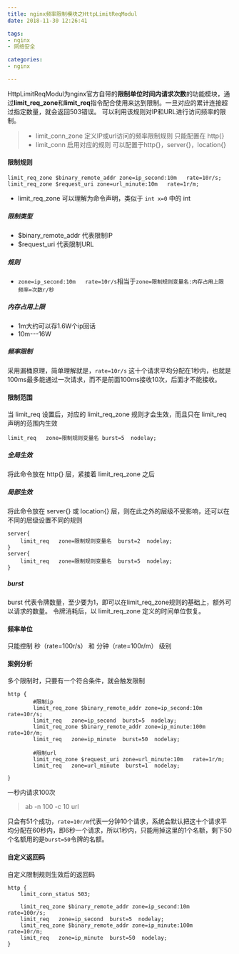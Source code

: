 ```yaml
---
title: nginx频率限制模块之HttpLimitReqModul
date: 2018-11-30 12:26:41

tags:
- nginx
- 网络安全

categories:
- nginx

---
```


HttpLimitReqModul为nginx官方自带的**限制单位时间内请求次数**的功能模块，通过**limit_req_zone**和**limit_req**指令配合使用来达到限制。一旦对应的累计连接超过指定数量，就会返回503错误。
可以利用该规则对IP和URL进行访问频率的限制。

>- limit_conn_zone 定义IP或url访问的频率限制规则
只能配置在 http{} 
>- limit_conn 启用对应的规则
可以配置于http{}，server{}，location{} 

#### 限制规则
```
limit_req_zone $binary_remote_addr zone=ip_second:10m   rate=10r/s;
limit_req_zone $request_uri zone=url_minute:10m   rate=1r/m;

```
- limit_req_zone 可以理解为命令声明，类似于 `int x=0` 中的 int
##### 限制类型
- $binary_remote_addr 代表限制IP
- $request_uri 代表限制URL
##### 规则
- `zone=ip_second:10m   rate=10r/s`相当于`zone=限制规则变量名:内存占用上限 频率=次数r/秒`
##### 内存占用上限
- 1m大约可以存1.6W个ip回话
- 10m---16W
##### 频率限制
采用漏桶原理，简单理解就是，`rate=10r/s` 这十个请求平均分配在1秒内，也就是100ms最多能通过一次请求，而不是前面100ms接收10次，后面才不能接收。


#### 限制范围
当 limit_req 设置后，对应的 limit_req_zone 规则才会生效，而且只在 limit_req 声明的范围内生效
```
limit_req   zone=限制规则变量名 burst=5  nodelay;
```
##### 全局生效
将此命令放在 http{} 层，紧接着 limit_req_zone 之后
##### 局部生效
将此命令放在 server{} 或 location{} 层，则在此之外的层级不受影响，还可以在不同的层级设置不同的规则
```
server{
	limit_req   zone=限制规则变量名  burst=2  nodelay;
}
server{
	limit_req   zone=限制规则变量名  burst=5  nodelay;
}
```
##### burst
burst 代表令牌数量，至少要为1，即可以在limit_req_zone规则的基础上，额外可以请求的数量。
令牌消耗后，以 limit_req_zone 定义的时间单位恢复。
#### 频率单位
只能控制 秒（rate=100r/s） 和 分钟（rate=100r/m） 级别

#### 案例分析

多个限制时，只要有一个符合条件，就会触发限制

```
http {
        #限制ip
        limit_req_zone $binary_remote_addr zone=ip_second:10m   rate=10r/s;
        limit_req   zone=ip_second  burst=5  nodelay;
        limit_req_zone $binary_remote_addr zone=ip_minute:100m   rate=10r/m;
        limit_req   zone=ip_minute  burst=50  nodelay;

        #限制url
        limit_req_zone $request_uri zone=url_minute:10m   rate=1r/m;
        limit_req   zone=url_minute  burst=1  nodelay;

}
```
一秒内请求100次
>ab -n 100 -c 10 url

只会有51个成功，`rate=10r/m`代表一分钟10个请求，系统会默认把这十个请求平均分配在60秒内，即6秒一个请求，所以1秒内，只能用掉这里的1个名额，剩下50个名额用的是`burst=50`令牌的名额。



#### 自定义返回码
自定义限制规则生效后的返回码
```
http {
    limit_conn_status 503;

    limit_req_zone $binary_remote_addr zone=ip_second:10m   rate=100r/s;
    limit_req   zone=ip_second  burst=5  nodelay;
    limit_req_zone $binary_remote_addr zone=ip_minute:100m   rate=10r/m;
    limit_req   zone=ip_minute  burst=50  nodelay;
}
```



